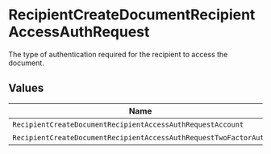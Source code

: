 # RecipientCreateDocumentRecipientAccessAuthRequest

The type of authentication required for the recipient to access the document.


## Values

| Name                                                             | Value                                                            |
| ---------------------------------------------------------------- | ---------------------------------------------------------------- |
| `RecipientCreateDocumentRecipientAccessAuthRequestAccount`       | ACCOUNT                                                          |
| `RecipientCreateDocumentRecipientAccessAuthRequestTwoFactorAuth` | TWO_FACTOR_AUTH                                                  |